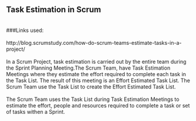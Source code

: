 ## Task Estimation in Scrum

<br>
###Links used:
<br>

<br>
 http://blog.scrumstudy.com/how-do-scrum-teams-estimate-tasks-in-a-project/
 <br>

 <br>
 In a Scrum Project, task estimation is carried out by the entire team during the Sprint Planning Meeting.The Scrum Team, have Task Estimation Meetings where they estimate the effort required to complete each task in the Task List. The result of this meeting is an Effort Estimated Task List. The Scrum Team use the Task List to create the Effort Estimated Task List.
 <br>

<br>
The Scrum Team uses the Task List during Task Estimation Meetings to estimate the effort, people and resources required to complete a task or set of tasks withen a Sprint.
 <br>